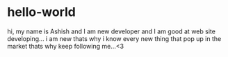 # hello-world
hi, my name is Ashish and I am new developer and I am good at web site developing...
i am new thats why i know every new thing that pop up in the market thats why keep following me...<3
